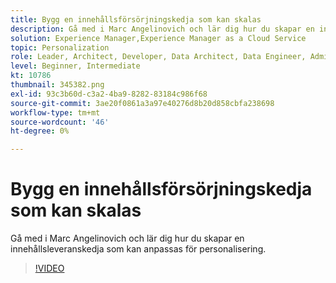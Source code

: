```yaml
---
title: Bygg en innehållsförsörjningskedja som kan skalas
description: Gå med i Marc Angelinovich och lär dig hur du skapar en innehållsleveranskedja som kan anpassas för personalisering.
solution: Experience Manager,Experience Manager as a Cloud Service
topic: Personalization
role: Leader, Architect, Developer, Data Architect, Data Engineer, Admin, User
level: Beginner, Intermediate
kt: 10786
thumbnail: 345382.png
exl-id: 93c3b60d-c3a2-4ba9-8282-83184c986f68
source-git-commit: 3ae20f0861a3a97e40276d8b20d858cbfa238698
workflow-type: tm+mt
source-wordcount: '46'
ht-degree: 0%

---
```



# Bygg en innehållsförsörjningskedja som kan skalas

Gå med i Marc Angelinovich och lär dig hur du skapar en innehållsleveranskedja som kan anpassas för personalisering.

>[!VIDEO](https://video.tv.adobe.com/v/345382/?quality=12&learn=on)
